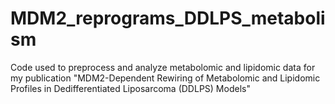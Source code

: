 # MDM2_reprograms_DDLPS_metabolism
Code used to preprocess and analyze metabolomic and lipidomic data for my publication "MDM2-Dependent Rewiring of Metabolomic and Lipidomic Profiles in Dedifferentiated Liposarcoma (DDLPS) Models"
